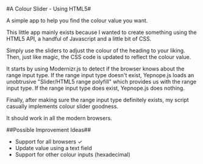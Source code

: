 #A Colour Slider - Using HTML5#

A simple app to help you find the colour value you want.

This little app mainly exists because I wanted to create something using the HTML5 API, a handful of Javascript and a little bit of CSS.

Simply use the sliders to adjust the colour of the heading to your liking. Then, just like magic, the CSS code is updated to reflect the colour value.

It starts by using Modernizr.js to detect if the browser knows about the range input type. If the range input type doesn't exist, Yepnope.js loads an unobtrusive "Slider/HTML5 range polyfill" which provides us with the range input type. If the range input type does exist, Yepnope.js does nothing.

Finally, after making sure the range input type definitely exists, my script casually implements colour slider goodness.

It should work in all the modern browsers.

##Possible Improvement Ideas##

* Support for all browsers &#x2713;
* Update value using a text field
* Support for other colour inputs (hexadecimal)